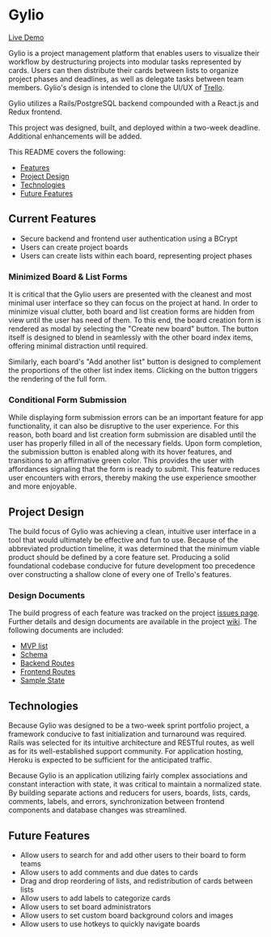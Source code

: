 # Gylio

[Live Demo](https://gylio.herokuapp.com/)

Gylio is a project management platform that enables users to visualize their workflow by destructuring projects into modular tasks represented by cards. Users can then distribute their cards between lists to organize project phases and deadlines, as well as delegate tasks between team members. Gylio's design is intended to clone the UI/UX of [Trello](https://trello.com/).

Gylio utilizes a Rails/PostgreSQL backend compounded with a React.js and Redux frontend.

This project was designed, built, and deployed within a two-week deadline. Additional enhancements will be added.

This README covers the following:
* [Features](https://github.com/JordanYu4/Mise#features)
* [Project Design](https://github.com/JordanYu4/Mise#project-design)
* [Technologies](https://github.com/JordanYu4/Mise#technologies)
* [Future Features](https://github.com/JordanYu4/Mise#future-features)

## Current Features

* Secure backend and frontend user authentication using a BCrypt
* Users can create project boards
* Users can create lists within each board, representing project phases

### Minimized Board & List Forms

It is critical that the Gylio users are presented with the cleanest and most minimal user interface so they can focus on the project at hand. In order to minimize visual clutter, both board and list creation forms are hidden from view until the user has need of them. To this end, the board creation form is rendered as modal by selecting the "Create new board" button. The button itself is designed to blend in seamlessly with the other board index items, offering minimal distraction until required.


Similarly, each board's "Add another list" button is designed to complement the proportions of the other list index items. Clicking on the button triggers the rendering of the full form.


### Conditional Form Submission

While displaying form submission errors can be an important feature for app functionality, it can also be disruptive to the user experience. For this reason, both board and list creation form submission are disabled until the user has properly filled in all of the necessary fields. Upon form completion, the submission button is enabled along with its hover features, and transitions to an affirmative green color. This provides the user with affordances signaling that the form is ready to submit. This feature reduces user encounters with errors, thereby making the use experience smoother and more enjoyable.  

## Project Design

The build focus of Gylio was achieving a clean, intuitive user interface in a tool that would ultimately be effective and fun to use. Because of the abbreviated production timeline, it was determined that the minimum viable product should be defined by a core feature set. Producing a solid foundational codebase conducive for future development too precedence over constructing a shallow clone of every one of Trello's features.

### Design Documents

The build progress of each feature was tracked on the project [issues page](https://github.com/JordanYu4/Mise/issues). Further details and design documents are available in the project [wiki](https://github.com/JordanYu4/Mise/wiki). The following documents are included:

+ [MVP list](https://github.com/JordanYu4/Mise/wiki/mvp-list)
+ [Schema](https://github.com/JordanYu4/Mise/wiki/schema)
+ [Backend Routes](https://github.com/JordanYu4/Mise/wiki/backend-routes)
+ [Frontend Routes](https://github.com/JordanYu4/Mise/wiki/frontend-routes)
+ [Sample State](https://github.com/JordanYu4/Mise/wiki/sample-state)

## Technologies

Because Gylio was designed to be a two-week sprint portfolio project, a framework conducive to fast initialization and turnaround was required. Rails was selected for its intuitive architecture and RESTful routes, as well as for its well-established support community. For application hosting, Heroku is expected to be sufficient for the anticipated traffic.

Because Gylio is an application utilizing fairly complex associations and constant interaction with state, it was critical to maintain a normalized state. By building separate actions and reducers for users, boards, lists, cards, comments, labels, and errors, synchronization between frontend components and database changes was streamlined.

## Future Features

* Allow users to search for and add other users to their board to form teams
* Allow users to add comments and due dates to cards
* Drag and drop reordering of lists, and redistribution of cards between lists
* Allow users to add labels to categorize cards
* Allow users to set board administrators
* Allow users to set custom board background colors and images
* Allow users to use hotkeys to quickly navigate boards
